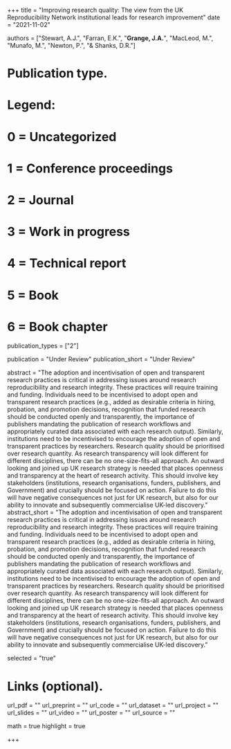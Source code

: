 +++
title = "Improving research quality: The view from the UK Reproducibility Network institutional leads for research improvement"
date = "2021-11-02"

authors = ["Stewart, A.J.", "Farran, E.K.", "**Grange, J.A.**", "MacLeod, M.", "Munafo, M.", "Newton, P.", "& Shanks, D.R."]

# Publication type.
# Legend:
# 0 = Uncategorized
# 1 = Conference proceedings
# 2 = Journal
# 3 = Work in progress
# 4 = Technical report
# 5 = Book
# 6 = Book chapter
publication_types = ["2"]

publication = "Under Review"
publication_short = "Under Review"

abstract = "The adoption and incentivisation of open and transparent research practices is critical in addressing issues around research reproducibility and research integrity. These practices will require training and funding. Individuals need to be incentivised to adopt open and transparent research practices (e.g., added as desirable criteria in hiring, probation, and promotion decisions, recognition that funded research should be conducted openly and transparently, the importance of publishers mandating the publication of research workflows and appropriately curated data associated with each research output). Similarly, institutions need to be incentivised to encourage the adoption of open and transparent practices by researchers. Research quality should be prioritised over research quantity. As research transparency will look different for different disciplines, there can be no one-size-fits-all approach. An outward looking and joined up UK research strategy is needed that places openness and transparency at the heart of research activity. This should involve key stakeholders (institutions, research organisations, funders, publishers, and Government) and crucially should be focused on action. Failure to do this will have negative consequences not just for UK research, but also for our ability to innovate and subsequently commercialise UK-led discovery."
abstract_short = "The adoption and incentivisation of open and transparent research practices is critical in addressing issues around research reproducibility and research integrity. These practices will require training and funding. Individuals need to be incentivised to adopt open and transparent research practices (e.g., added as desirable criteria in hiring, probation, and promotion decisions, recognition that funded research should be conducted openly and transparently, the importance of publishers mandating the publication of research workflows and appropriately curated data associated with each research output). Similarly, institutions need to be incentivised to encourage the adoption of open and transparent practices by researchers. Research quality should be prioritised over research quantity. As research transparency will look different for different disciplines, there can be no one-size-fits-all approach. An outward looking and joined up UK research strategy is needed that places openness and transparency at the heart of research activity. This should involve key stakeholders (institutions, research organisations, funders, publishers, and Government) and crucially should be focused on action. Failure to do this will have negative consequences not just for UK research, but also for our ability to innovate and subsequently commercialise UK-led discovery."

selected = "true"

# Links (optional).
url_pdf = ""
url_preprint = ""
url_code = ""
url_dataset = ""
url_project = ""
url_slides = ""
url_video = ""
url_poster = ""
url_source = ""

math = true
highlight = true

+++
